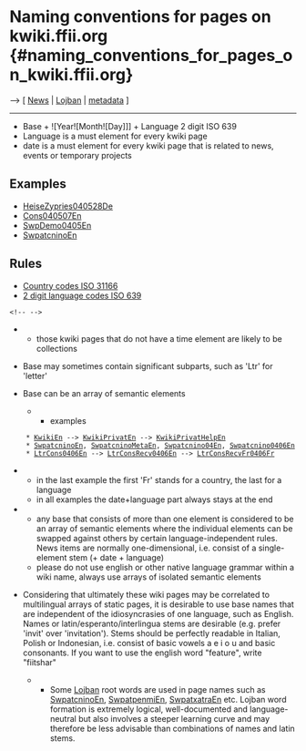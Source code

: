 # Naming conventions for pages on kwiki.ffii.org {#naming_conventions_for_pages_on_kwiki.ffii.org}

\--\> \[ [ News](SwpatcninoEn "wikilink") \| [
Lojban](LojbanEn "wikilink") \| [ metadata](DokDatEn "wikilink") \]

------------------------------------------------------------------------

-   Base + !\[Year!\[Month!\[Day\]\]\] + Language 2 digit ISO 639
-   Language is a must element for every kwiki page
-   date is a must element for every kwiki page that is related to news,
    events or temporary projects

## Examples

-   [HeiseZypries040528De](HeiseZypries040528De "wikilink")
-   [Cons040507En](Cons040507En "wikilink")
-   [SwpDemo0405En](SwpDemo0405En "wikilink")
-   [SwpatcninoEn](SwpatcninoEn "wikilink")

## Rules

-   [Country codes ISO
    31166](http://www.iso.org/iso/en/prods-services/iso3166ma/02iso-3166-code-lists/list-en1.html "wikilink")
-   [2 digit language codes ISO
    639](http://www.w3.org/WAI/ER/IG/ert/iso639.htm "wikilink")

```{=html}
<!-- -->
```
-   -   those kwiki pages that do not have a time element are likely to
        be collections

-   Base may sometimes contain significant subparts, such as \'Ltr\' for
    \'letter\'

-   Base can be an array of semantic elements
    -   -   examples

`    * `[`KwikiEn`](KwikiEn "wikilink")` --> `[`KwikiPrivatEn`](KwikiPrivatEn "wikilink")` --> `[`KwikiPrivatHelpEn`](KwikiPrivatHelpEn "wikilink")\
`    * `[`SwpatcninoEn`](SwpatcninoEn "wikilink")`, `[`SwpatcninoMetaEn`](SwpatcninoMetaEn "wikilink")`, `[`Swpatcnino04En`](Swpatcnino04En "wikilink")`, `[`Swpatcnino0406En`](Swpatcnino0406En "wikilink")\
`    * `[`LtrCons0406En`](LtrCons0406En "wikilink")` --> `[`LtrConsRecv0406En`](LtrConsRecv0406En "wikilink")` --> `[`LtrConsRecvFr0406Fr`](LtrConsRecvFr0406Fr "wikilink")

-   -   in the last example the first \'Fr\' stands for a country, the
        last for a language
    -   in all examples the date+language part always stays at the end

-   -   any base that consists of more than one element is considered to
        be an array of semantic elements where the individual elements
        can be swapped against others by certain language-independent
        rules. News items are normally one-dimensional, i.e. consist of
        a single-element stem (+ date + language)
    -   please do not use english or other native language grammar
        within a wiki name, always use arrays of isolated semantic
        elements

-   Considering that ultimately these wiki pages may be correlated to
    multilingual arrays of static pages, it is desirable to use base
    names that are independent of the idiosyncrasies of one language,
    such as English. Names or latin/esperanto/interlingua stems are
    desirable (e.g. prefer \'invit\' over \'invitation\'). Stems should
    be perfectly readable in Italian, Polish or Indonesian, i.e. consist
    of basic vowels a e i o u and basic consonants. If you want to use
    the english word \"feature\", write \"fiitshar\"
    -   -   Some [ Lojban](LojbanEn "wikilink") root words are used in
            page names such as [SwpatcninoEn](SwpatcninoEn "wikilink"),
            [SwpatpenmiEn](SwpatpenmiEn "wikilink"),
            [SwpatxatraEn](SwpatxatraEn "wikilink") etc. Lojban word
            formation is extremely logical, well-documented and
            language-neutral but also involves a steeper learning curve
            and may therefore be less advisable than combinations of
            names and latin stems.
